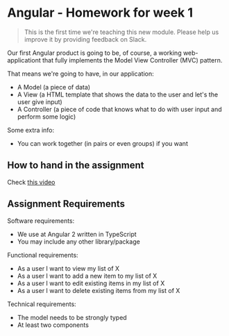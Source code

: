 # Angular - Homework for week 1

> This is the first time we're teaching this new module. Please help us improve it by providing feedback on Slack.

Our first Angular product is going to be, of course, a working web-applicationt that fully implements the Model View Controller (MVC) pattern.

That means we're going to have, in our application:
 - A Model (a piece of data)
 - A View (a HTML template that shows the data to the user and let's the user give input)
 - A Controller (a piece of code that knows what to do with user input and perform some logic)

Some extra info:
- You can work together (in pairs or even groups) if you want

## How to hand in the assignment
Check [this video](https://youtu.be/-o0yomUVVpU)

## Assignment Requirements
Software requirements:
- We use at Angular 2 written in TypeScript
- You may include any other library/package

Functional requirements:
- As a user I want to view my list of X
- As a user I want to add a new item to my list of X
- As a user I want to edit existing items in my list of X
- As a user I want to delete existing items from my list of X

Technical requirements:
- The model needs to be strongly typed
- At least two components